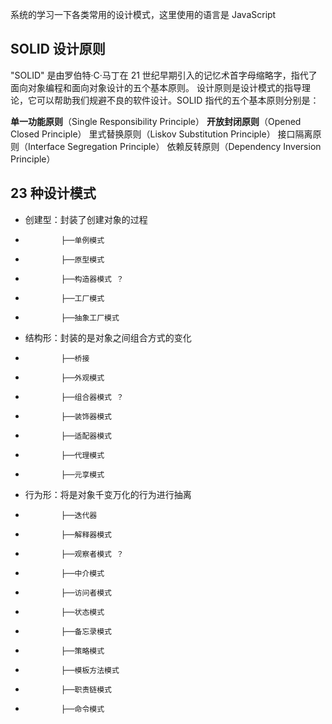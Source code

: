 系统的学习一下各类常用的设计模式，这里使用的语言是 JavaScript

## SOLID 设计原则

"SOLID" 是由罗伯特·C·马丁在 21 世纪早期引入的记忆术首字母缩略字，指代了面向对象编程和面向对象设计的五个基本原则。
设计原则是设计模式的指导理论，它可以帮助我们规避不良的软件设计。SOLID 指代的五个基本原则分别是：

**单一功能原则**（Single Responsibility Principle）
**开放封闭原则**（Opened Closed Principle）
里式替换原则（Liskov Substitution Principle）
接口隔离原则（Interface Segregation Principle）
依赖反转原则（Dependency Inversion Principle）

## 23 种设计模式

- 创建型：封装了创建对象的过程
-             ├──单例模式
-             ├──原型模式
-             ├──构造器模式 ？
-             ├──工厂模式
-             ├──抽象工厂模式
- 结构形：封装的是对象之间组合方式的变化
-             ├──桥接
-             ├──外观模式
-             ├──组合器模式 ？
-             ├──装饰器模式
-             ├──适配器模式
-             ├──代理模式
-             ├──元享模式
- 行为形：将是对象千变万化的行为进行抽离
-             ├──迭代器
-             ├──解释器模式
-             ├──观察者模式 ？
-             ├──中介模式
-             ├──访问者模式
-             ├──状态模式
-             ├──备忘录模式
-             ├──策略模式
-             ├──模板方法模式
-             ├──职责链模式
-             ├──命令模式

<!-- 不管是if-else、
switch-case，
还是map、
array、
table、
表驱动，
还是多态、
策略模式
都不会降低代码复杂度，
但是可以提高阅读性和可维护性 -->
